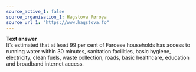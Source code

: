 ```yaml
---
source_active_1: false
source_organisation_1: Hagstova Føroya
source_url_1: "https://www.hagstova.fo"
---
```

<b>Text answer</b>  
It’s estimated that at least 99 per cent of Faroese households has access to running water within 30 minutes, sanitation facilities, basic hygiene, electricity, clean fuels, waste collection, roads, basic healthcare, education and broadband internet access.
